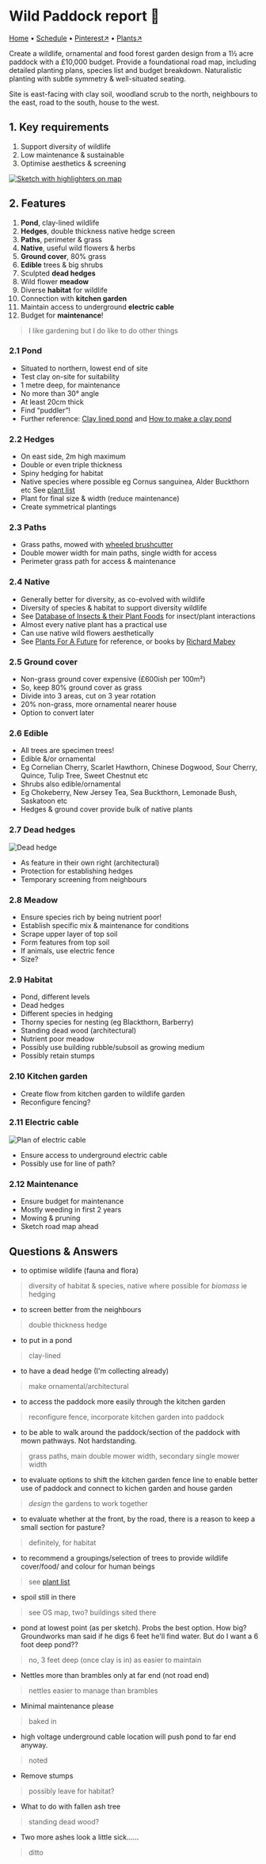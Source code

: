 # Wild Paddock report 📝

[Home](https://notes.grwd.uk/wildpaddock/) • [Schedule](https://notes.grwd.uk/wildpaddock/schedule/) • [Pinterest↗](https://www.pinterest.co.uk/NatureWorksGarden/wildpaddock/) • [Plants↗](https://bit.ly/wildpaddock-plants)

Create a wildlife, ornamental and food forest garden design from a 1½ acre paddock with a £10,000 budget. Provide a foundational road map, including detailed planting plans, species list and budget breakdown. Naturalistic planting with subtle symmetry & well-situated seating.

Site is east-facing with clay soil, woodland scrub to the north, neighbours to the east, road to the south, house to the west.  

## 1. Key requirements

1. Support diversity of wildlife
2. Low maintenance & sustainable
3. Optimise aesthetics & screening

[![Sketch with highlighters on map](https://res.cloudinary.com/growdigital/image/upload/w_520/v1640646954/paddock/paddock-highlighter.jpg)](https://res.cloudinary.com/growdigital/image/upload/v1640646954/paddock/paddock-highlighter.jpg)

## 2. Features

1. **Pond**, clay-lined wildlife 
2. **Hedges**, double thickness native hedge screen
3. **Paths**, perimeter & grass
4. **Native**, useful wild flowers & herbs
5. **Ground cover**, 80% grass
6. **Edible** trees & big shrubs
7. Sculpted **dead hedges**
8. Wild flower **meadow**
9. Diverse **habitat** for wildlife
10. Connection with **kitchen garden**
11. Maintain access to underground **electric cable**
12. Budget for **maintenance**!

> I like gardening but I do like to do other things

### 2.1 Pond

* Situated to northern, lowest end of site
* Test clay on-site for suitability
* 1 metre deep, for maintenance
* No more than 30° angle
* At least 20cm thick
* Find “puddler”!
* Further reference: [Clay lined pond](https://www.natureworks.org.uk/clay-lined-pond/) and [How to make a clay pond](https://www.flowerpotman.com/garden-pond-builder/how-to-make-a-clay-pond/)

### 2.2 Hedges

* On east side, 2m high maximum
* Double or even triple thickness
* Spiny hedging for habitat
* Native species where possible eg Cornus sanguinea, Alder Buckthorn etc See [plant list](https://bit.ly/paddock-plants)
* Plant for final size & width (reduce maintenance)
* Create symmetrical plantings

### 2.3 Paths

* Grass paths, mowed with [wheeled brushcutter](https://www.thegreenreaper.co.uk/oleo-mac-deb-518-wheeled-brush-mower)
* Double mower width for main paths, single width for access
* Perimeter grass path for access & maintenance

### 2.4 Native

* Generally better for diversity, as co-evolved with wildlife
* Diversity of species & habitat to support diversity wildlife
* See [Database of Insects & their Plant Foods](https://www.brc.ac.uk/dbif/hosts.aspx) for insect/plant interactions
* Almost every native plant has a practical use
* Can use native wild flowers aesthetically
* See [Plants For A Future](https://pfaf.org) for reference, or books by [Richard Mabey](https://en.wikipedia.org/wiki/Richard_Mabey)

### 2.5 Ground cover

* Non-grass ground cover expensive (£600ish per 100m²)
* So, keep 80% ground cover as grass
* Divide into 3 areas, cut on 3 year rotation
* 20% non-grass, more ornamental nearer house
* Option to convert later

### 2.6 Edible

* All trees are specimen trees!
* Edible &/or ornamental
* Eg Cornelian Cherry, Scarlet Hawthorn, Chinese Dogwood, Sour Cherry, Quince, Tulip Tree, Sweet Chestnut etc
* Shrubs also edible/ornamental
* Eg Chokeberry, New Jersey Tea, Sea Buckthorn, Lemonade Bush, Saskatoon etc
* Hedges & ground cover provide bulk of native plants

### 2.7 Dead hedges

![Dead hedge](https://res.cloudinary.com/growdigital/image/upload/w_240/v1588061045/john-little-dead-hedge.jpg)

* As feature in their own right (architectural)
* Protection for establishing hedges
* Temporary screening from neighbours

### 2.8 Meadow

* Ensure species rich by being nutrient poor!
* Establish specific mix & maintenance for conditions
* Scrape upper layer of top soil
* Form features from top soil
* If animals, use electric fence
* Size?

### 2.9 Habitat

* Pond, different levels
* Dead hedges
* Different species in hedging
* Thorny species for nesting (eg Blackthorn, Barberry)
* Standing dead wood (architectural)
* Nutrient poor meadow
* Possibly use building rubble/subsoil as growing medium
* Possibly retain stumps

### 2.10 Kitchen garden

* Create flow from kitchen garden to wildlife garden
* Reconfigure fencing?

### 2.11 Electric cable

![Plan of electric cable](https://res.cloudinary.com/growdigital/image/upload/w_240/v1640642887/paddock/electric.jpg)

* Ensure access to underground electric cable
* Possibly use for line of path?

### 2.12 Maintenance

* Ensure budget for maintenance
* Mostly weeding in first 2 years
* Mowing & pruning
* Sketch road map ahead

## Questions & Answers

* to optimise wildlife (fauna and flora)
> diversity of habitat & species, native where possible for _biomass_ ie hedging
* to screen better from the neighbours
> double thickness hedge
* to put in a pond
> clay-lined
* to have a dead hedge (I'm collecting already)
> make ornamental/architectural
* to access the paddock more easily through the kitchen garden
> reconfigure fence, incorporate kitchen garden into paddock
* to be able to walk around the paddock/section of the paddock with mown pathways. Not hardstanding.
> grass paths, main double mower width, secondary single mower width
* to evaluate options to shift the kitchen garden fence line to enable better use of paddock and connect to kichen garden and house garden
> _design_ the gardens to work together
* to evaluate whether at the front, by the road, there is a reason to keep a small section for pasture?
> definitely, for habitat
* to recommend a groupings/selection of trees to provide wildlife cover/food/ and colour for human beings
> see [plant list](https://bit.ly/paddock-plants)
* spoil still in there
> see OS map, two? buildings sited there
* pond at lowest point (as per sketch). Probs the best option. How big? Groundworks man said if he digs 6 feet he'll find water. But do I want a 6 foot deep pond??
> no, 3 feet deep (once clay is in) as easier to maintain
* Nettles more than brambles only at far end (not road end)
> nettles easier to manage than brambles
* Minimal maintenance please
> baked in
* high voltage underground cable location will push pond to far end anyway.
> noted
* Remove stumps
> possibly leave for habitat?
* What to do with fallen ash tree
> standing dead wood?
* Two more ashes look a little sick......
> ditto
